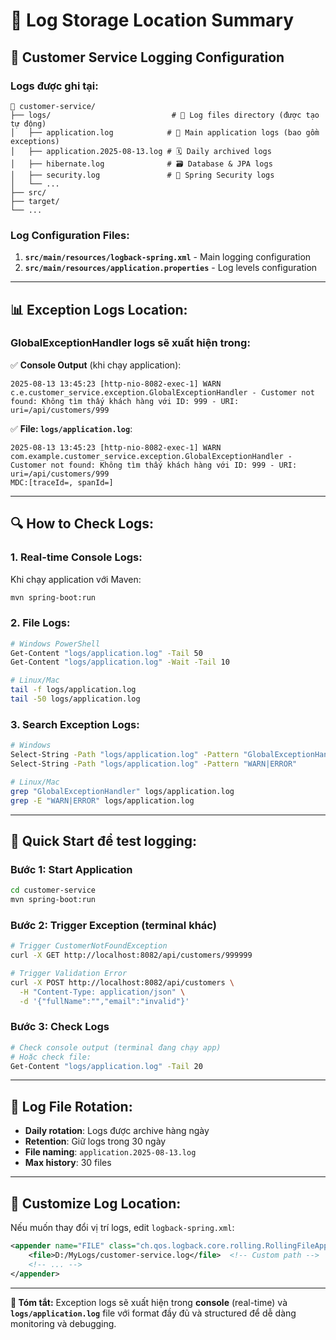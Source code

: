 # 📍 Log Storage Location Summary

## 🎯 **Customer Service Logging Configuration**

### **Logs được ghi tại:**

```
📂 customer-service/
├── logs/                           # 📁 Log files directory (được tạo tự động)
│   ├── application.log            # 📝 Main application logs (bao gồm exceptions)
│   ├── application.2025-08-13.log # 🗓️ Daily archived logs
│   ├── hibernate.log              # 🗃️ Database & JPA logs
│   ├── security.log               # 🔐 Spring Security logs
│   └── ...
├── src/
├── target/
└── ...
```

### **Log Configuration Files:**

1. **`src/main/resources/logback-spring.xml`** - Main logging configuration
2. **`src/main/resources/application.properties`** - Log levels configuration

---

## 📊 **Exception Logs Location:**

### **GlobalExceptionHandler logs sẽ xuất hiện trong:**

✅ **Console Output** (khi chạy application):
```
2025-08-13 13:45:23 [http-nio-8082-exec-1] WARN  c.e.customer_service.exception.GlobalExceptionHandler - Customer not found: Không tìm thấy khách hàng với ID: 999 - URI: uri=/api/customers/999
```

✅ **File: `logs/application.log`**:
```
2025-08-13 13:45:23 [http-nio-8082-exec-1] WARN  com.example.customer_service.exception.GlobalExceptionHandler - Customer not found: Không tìm thấy khách hàng với ID: 999 - URI: uri=/api/customers/999 
MDC:[traceId=, spanId=]
```

---

## 🔍 **How to Check Logs:**

### **1. Real-time Console Logs:**
Khi chạy application với Maven:
```bash
mvn spring-boot:run
```

### **2. File Logs:**
```bash
# Windows PowerShell
Get-Content "logs/application.log" -Tail 50
Get-Content "logs/application.log" -Wait -Tail 10

# Linux/Mac
tail -f logs/application.log
tail -50 logs/application.log
```

### **3. Search Exception Logs:**
```bash
# Windows
Select-String -Path "logs/application.log" -Pattern "GlobalExceptionHandler"
Select-String -Path "logs/application.log" -Pattern "WARN|ERROR"

# Linux/Mac  
grep "GlobalExceptionHandler" logs/application.log
grep -E "WARN|ERROR" logs/application.log
```

---

## 🚀 **Quick Start để test logging:**

### **Bước 1: Start Application**
```bash
cd customer-service
mvn spring-boot:run
```

### **Bước 2: Trigger Exception** (terminal khác)
```bash
# Trigger CustomerNotFoundException
curl -X GET http://localhost:8082/api/customers/999999

# Trigger Validation Error
curl -X POST http://localhost:8082/api/customers \
  -H "Content-Type: application/json" \
  -d '{"fullName":"","email":"invalid"}'
```

### **Bước 3: Check Logs**
```bash
# Check console output (terminal đang chạy app)
# Hoặc check file:
Get-Content "logs/application.log" -Tail 20
```

---

## 📝 **Log File Rotation:**

- **Daily rotation**: Logs được archive hàng ngày
- **Retention**: Giữ logs trong 30 ngày
- **File naming**: `application.2025-08-13.log`
- **Max history**: 30 files

---

## 🔧 **Customize Log Location:**

Nếu muốn thay đổi vị trí logs, edit `logback-spring.xml`:

```xml
<appender name="FILE" class="ch.qos.logback.core.rolling.RollingFileAppender">
    <file>D:/MyLogs/customer-service.log</file>  <!-- Custom path -->
    <!-- ... -->
</appender>
```

---

**📌 Tóm tắt:** Exception logs sẽ xuất hiện trong **console** (real-time) và **`logs/application.log`** file với format đầy đủ và structured để dễ dàng monitoring và debugging.
